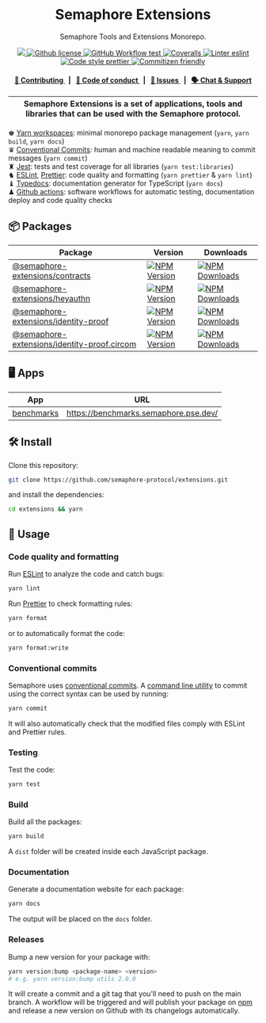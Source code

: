 <p align="center">
    <h1 align="center">
        Semaphore Extensions
    </h1>
    <p align="center">Semaphore Tools and Extensions Monorepo.</p>
</p>

<p align="center">
    <a href="https://github.com/semaphore-protocol" target="_blank">
        <img src="https://img.shields.io/badge/project-Semaphore-blue.svg?style=flat-square">
    </a>
    <a href="https://github.com/semaphore-protocol/extensions/blob/main/LICENSE">
        <img alt="Github license" src="https://img.shields.io/github/license/semaphore-protocol/extensions">
    </a>
    <a href="https://github.com/semaphore-protocol/extensions/actions?query=workflow%3Aproduction">
        <img alt="GitHub Workflow test" src="https://img.shields.io/github/actions/workflow/status/semaphore-protocol/extensions/production.yml?branch=main&style=flat-square&logo=github&label=test">
    </a>
    <a href="https://coveralls.io/github/semaphore-protocol/extensions">
        <img alt="Coveralls" src="https://img.shields.io/coverallsCoverage/github/semaphore-protocol/extensions?style=flat-square&logo=coveralls&label=coverage%20(ts)">
    </a>
    <a href="https://eslint.org/">
        <img alt="Linter eslint" src="https://img.shields.io/badge/linter-eslint-8080f2?style=flat-square&logo=eslint">
    </a>
    <a href="https://prettier.io/">
        <img alt="Code style prettier" src="https://img.shields.io/badge/code%20style-prettier-f8bc45?style=flat-square&logo=prettier">
    </a>
    <a href="http://commitizen.github.io/cz-cli/">
        <img alt="Commitizen friendly" src="https://img.shields.io/badge/commitizen-friendly-586D76?style=flat-square">
    </a>
</p>

<div align="center">
    <h4>
        <a href="/CONTRIBUTING.md">
            👥 Contributing
        </a>
        <span>&nbsp;&nbsp;|&nbsp;&nbsp;</span>
        <a href="/CODE_OF_CONDUCT.md">
            🤝 Code of conduct
        </a>
        <span>&nbsp;&nbsp;|&nbsp;&nbsp;</span>
        <a href="https://github.com/semaphore-protocol/extensions/issues/new/choose">
            🔎 Issues
        </a>
        <span>&nbsp;&nbsp;|&nbsp;&nbsp;</span>
        <a href="https://semaphore.pse.dev/discord">
            🗣️ Chat &amp; Support
        </a>
    </h4>
</div>

| Semaphore Extensions is a set of applications, tools and libraries that can be used with the Semaphore protocol. |
| ---------------------------------------------------------------------------------------------------------------- |

♚ [Yarn workspaces](https://yarnpkg.com/features/workspaces): minimal monorepo package management (`yarn`, `yarn build`, `yarn docs`)\
♛ [Conventional Commits](https://www.conventionalcommits.org): human and machine readable meaning to commit messages (`yarn commit`)\
♜ [Jest](https://jestjs.io/): tests and test coverage for all libraries (`yarn test:libraries`)\
♞ [ESLint](https://eslint.org/), [Prettier](https://prettier.io/): code quality and formatting (`yarn prettier` & `yarn lint`)\
♝ [Typedocs](https://typedoc.org/): documentation generator for TypeScript (`yarn docs`)\
♟ [Github actions](https://github.com/features/actions): software workflows for automatic testing, documentation deploy and code quality checks

## 📦 Packages

<table>
    <th>Package</th>
    <th>Version</th>
    <th>Downloads</th>
    <tbody>
        <tr>
            <td>
                <a href="https://github.com/semaphore-protocol/extensions/tree/main/packages/contracts">
                    @semaphore-extensions/contracts
                </a>
            </td>
            <td>
                <!-- NPM version -->
                <a href="https://www.npmjs.com/package/@semaphore-extensions/contracts">
                    <img alt="NPM Version" src="https://img.shields.io/npm/v/%40semaphore-extensions%2Fcontracts">
                </a>
            </td>
            <td>
                <!-- Downloads -->
                <a href="https://npmjs.org/package/@semaphore-extensions/contracts">
                    <img alt="NPM Downloads" src="https://img.shields.io/npm/dm/%40semaphore-extensions%2Fcontracts">
                </a>
            </td>
        </tr>
        <tr>
            <td>
                <a href="https://github.com/semaphore-protocol/extensions/tree/main/packages/heyauthn">
                    @semaphore-extensions/heyauthn
                </a>
            </td>
            <td>
                <!-- NPM version -->
                <a href="https://www.npmjs.com/package/@semaphore-extensions/heyauthn">
                    <img alt="NPM Version" src="https://img.shields.io/npm/v/%40semaphore-extensions%2Fheyauthn">
                </a>
            </td>
            <td>
                <!-- Downloads -->
                <a href="https://npmjs.org/package/@semaphore-extensions/heyauthn">
                    <img alt="NPM Downloads" src="https://img.shields.io/npm/dm/%40semaphore-extensions%2Fheyauthn">
                </a>
            </td>
        </tr>
        <tr>
            <td>
                <a href="https://github.com/semaphore-protocol/extensions/tree/main/packages/identity-proof">
                    @semaphore-extensions/identity-proof
                </a>
            </td>
            <td>
                <!-- NPM version -->
                <a href="https://www.npmjs.com/package/@semaphore-extensions/identity-proof">
                    <img alt="NPM Version" src="https://img.shields.io/npm/v/%40semaphore-extensions%2Fidentity-proof">
                </a>
            </td>
            <td>
                <!-- Downloads -->
                <a href="https://npmjs.org/package/@semaphore-extensions/identity-proof">
                    <img alt="NPM Downloads" src="https://img.shields.io/npm/dm/%40semaphore-extensions%2Fidentity-proof">
                </a>
            </td>
        </tr>
        <tr>
            <td>
                <a href="https://github.com/semaphore-protocol/extensions/tree/main/packages/identity-proof.circom">
                    @semaphore-extensions/identity-proof.circom
                </a>
            </td>
            <td>
                <!-- NPM version -->
                <a href="https://www.npmjs.com/package/@semaphore-extensions/identity-proof.circom">
                    <img alt="NPM Version" src="https://img.shields.io/npm/v/%40semaphore-extensions%2Fidentity-proof.circom">
                </a>
            </td>
            <td>
                <!-- Downloads -->
                <a href="https://npmjs.org/package/@semaphore-extensions/identity-proof.circom">
                    <img alt="NPM Downloads" src="https://img.shields.io/npm/dm/%40semaphore-extensions%2Fidentity-proof.circom">
                </a>
            </td>
        </tr>
    <tbody>
</table>

## 🖥️ Apps

<table>
    <th>App</th>
    <th>URL</th>
    <tbody>
        <tr>
            <td>
                <a href="https://github.com/semaphore-protocol/extensions/tree/main/apps/benchmarks">
                    benchmarks
                </a>
            </td>
            <td>
                <a href="https://benchmarks.semaphore.pse.dev/">
                    https://benchmarks.semaphore.pse.dev/
                </a>
            </td>
        </tr>
    <tbody>
</table>

## 🛠 Install

Clone this repository:

```bash
git clone https://github.com/semaphore-protocol/extensions.git
```

and install the dependencies:

```bash
cd extensions && yarn
```

## 📜 Usage

### Code quality and formatting

Run [ESLint](https://eslint.org/) to analyze the code and catch bugs:

```bash
yarn lint
```

Run [Prettier](https://prettier.io/) to check formatting rules:

```bash
yarn format
```

or to automatically format the code:

```bash
yarn format:write
```

### Conventional commits

Semaphore uses [conventional commits](https://www.conventionalcommits.org/en/v1.0.0/). A [command line utility](https://github.com/commitizen/cz-cli) to commit using the correct syntax can be used by running:

```bash
yarn commit
```

It will also automatically check that the modified files comply with ESLint and Prettier rules.

### Testing

Test the code:

```bash
yarn test
```

### Build

Build all the packages:

```bash
yarn build
```

A `dist` folder will be created inside each JavaScript package.

### Documentation

Generate a documentation website for each package:

```bash
yarn docs
```

The output will be placed on the `docs` folder.

### Releases

Bump a new version for your package with:

```bash
yarn version:bump <package-name> <version>
# e.g. yarn version:bump utils 2.0.0
```

It will create a commit and a git tag that you'll need to push on the main branch. A workflow will be triggered and will
publish your package on [npm](https://www.npmjs.com/) and release a new version on Github with its changelogs automatically.
